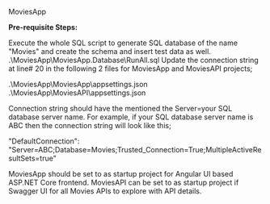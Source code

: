 MoviesApp

**Pre-requisite Steps:**

Execute the whole SQL script to generate SQL database of the name "Movies" and create the schema and insert test data as well. .\MoviesApp\MoviesApp.Database\RunAll.sql
Update the connection string at line# 20 in the following 2 files for MoviesApp and MoviesAPI projects;

.\MoviesApp\MoviesApp\appsettings.json
.\MoviesApp\MoviesAPI\appsettings.json

Connection string should have the mentioned the Server=your SQL database server name. For example, if your SQL database server name is ABC then the connection string will look like this; 

"DefaultConnection": "Server=ABC;Database=Movies;Trusted_Connection=True;MultipleActiveResultSets=true"



MoviesApp should be set to as startup project for Angular UI based ASP.NET Core frontend.
MoviesAPI can be set to as startup project if Swagger UI for all Movies APIs to explore with API details.

